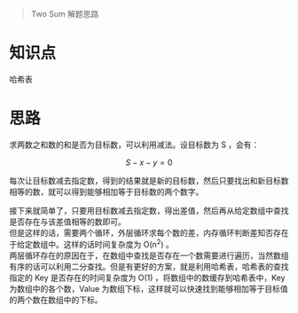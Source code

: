 > Two Sum 解题思路

# 知识点
哈希表

# 思路
求两数之和数的和是否为目标数，可以利用减法。设目标数为 S ，会有：  
```math
S - x - y = 0
```
每次让目标数减去指定数，得到的结果就是新的目标数，然后只要找出和新目标数相等的数，就可以得到能够相加等于目标数的两个数字。  

接下来就简单了，只要用目标数减去指定数，得出差值，然后再从给定数组中查找是否存在与该差值相等的数即可。  
但是这样的话，需要两个循环，外层循环求每个数的差，内存循环判断差知否存在于给定数组中。这样的话时间复杂度为 O(n<sup>2</sup>) 。  
两层循环存在的原因在于，在数组中查找是否存在一个数需要进行遍历，当然数组有序的话可以利用二分查找。但是有更好的方案，就是利用哈希表，哈希表的查找指定的 Key 是否存在的时间复杂度为 O(1) ，将数组中的数缓存到哈希表中，Key 为数组中的各个数，Value 为数组下标，这样就可以快速找到能够相加等于目标值的两个数在数组中的下标。  